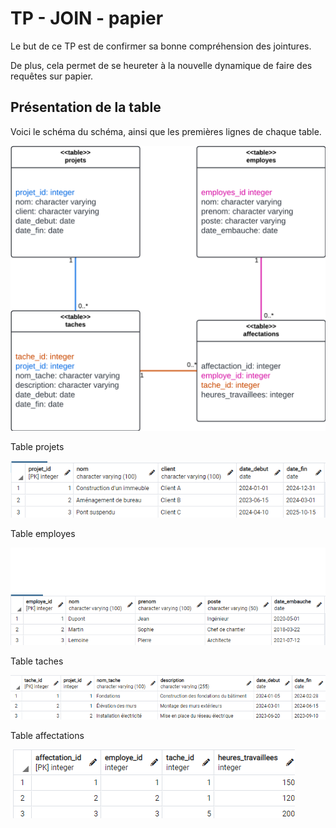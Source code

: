 # TP - JOIN - papier

Le but de ce TP est de confirmer sa bonne compréhension des jointures.

De plus, cela permet de se heureter à la nouvelle dynamique de faire des requêtes sur papier.

## Présentation de la table

Voici le schéma du schéma, ainsi que les premières lignes de chaque table.

![construction_chart](/TP/Ecrit/images/construction_chart.png)

Table projets

![projets](/TP/Ecrit/images/projet.png)

Table employes

![projets](/TP/Ecrit/images/employes.png)

Table taches

![projets](/TP/Ecrit/images/taches.png)

Table affectations

![projets](/TP/Ecrit/images/affectations.png)
